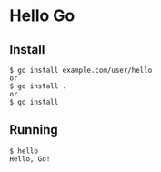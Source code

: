 # Hello Go
## Install
  
```
$ go install example.com/user/hello
or
$ go install .
or
$ go install
```
## Running

```
$ hello
Hello, Go!
```